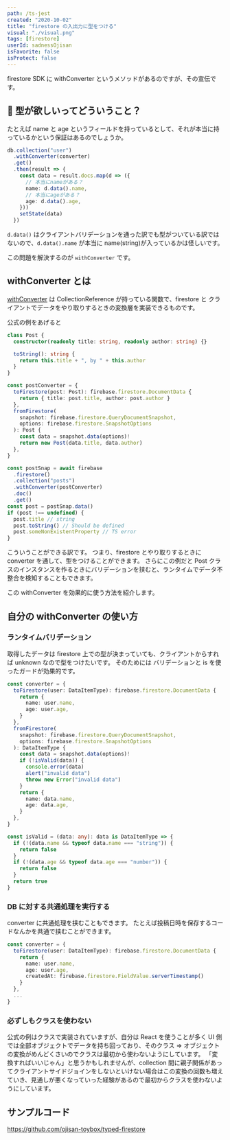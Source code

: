 ```yaml
---
path: /ts-jest
created: "2020-10-02"
title: "firestore の入出力に型をつける"
visual: "./visual.png"
tags: [firestore]
userId: sadnessOjisan
isFavorite: false
isProtect: false
---
```


firestore SDK に withConverter というメソッドがあるのですが、その宣伝です。

##  型が欲しいってどういうこと？

たとえば name と age というフィールドを持っているとして、それが本当に持っているかという保証はあるのでしょうか。

```ts
db.collection("user")
  .withConverter(converter)
  .get()
  .then(result => {
    const data = result.docs.map(d => ({
      // 本当にnameがある？
      name: d.data().name,
      // 本当にageがある？
      age: d.data().age,
    }))
    setState(data)
  })
```

`d.data()` はクライアントバリデーションを通った訳でも型がついている訳ではないので、`d.data().name` が本当に name(string)が入っているかは怪しいです。

この問題を解決するのが `withConverter` です。

## withConverter とは

[withConverter](https://firebase.google.com/docs/reference/js/firebase.firestore.FirestoreDataConverter?hl=ja) は CollectionReference が持っている関数で、firestore と クライアントでデータをやり取りするときの変換層を実装できるものです。

公式の例をあげると

```ts
class Post {
  constructor(readonly title: string, readonly author: string) {}

  toString(): string {
    return this.title + ", by " + this.author
  }
}

const postConverter = {
  toFirestore(post: Post): firebase.firestore.DocumentData {
    return { title: post.title, author: post.author }
  },
  fromFirestore(
    snapshot: firebase.firestore.QueryDocumentSnapshot,
    options: firebase.firestore.SnapshotOptions
  ): Post {
    const data = snapshot.data(options)!
    return new Post(data.title, data.author)
  },
}

const postSnap = await firebase
  .firestore()
  .collection("posts")
  .withConverter(postConverter)
  .doc()
  .get()
const post = postSnap.data()
if (post !== undefined) {
  post.title // string
  post.toString() // Should be defined
  post.someNonExistentProperty // TS error
}
```

こういうことができる訳です。
つまり、firestore とやり取りするときに converter を通して、型をつけることができます。
さらにこの例だと Post クラスのインスタンスを作るときにバリデーションを挟むと、ランタイムでデータ不整合を検知することもできます。

この withConverter を効果的に使う方法を紹介します。

## 自分の withConverter の使い方

### ランタイムバリデーション

取得したデータは firestore 上での型が決まっていても、クライアントからすれば unknown なので型をつけたいです。
そのためには バリデーションと is を使ったガードが効果的です。

```ts
const converter = {
  toFirestore(user: DataItemType): firebase.firestore.DocumentData {
    return {
      name: user.name,
      age: user.age,
    }
  },
  fromFirestore(
    snapshot: firebase.firestore.QueryDocumentSnapshot,
    options: firebase.firestore.SnapshotOptions
  ): DataItemType {
    const data = snapshot.data(options)!
    if (!isValid(data)) {
      console.error(data)
      alert("invalid data")
      throw new Error("invalid data")
    }
    return {
      name: data.name,
      age: data.age,
    }
  },
}

const isValid = (data: any): data is DataItemType => {
  if (!(data.name && typeof data.name === "string")) {
    return false
  }
  if (!(data.age && typeof data.age === "number")) {
    return false
  }
  return true
}
```

### DB に対する共通処理を実行する

converter に共通処理を挟むこともできます。
たとえば投稿日時を保存するコードなんかを共通で挟むことができます。

```ts
const converter = {
  toFirestore(user: DataItemType): firebase.firestore.DocumentData {
    return {
      name: user.name,
      age: user.age,
      createdAt: firebase.firestore.FieldValue.serverTimestamp()
    }
  },
  ...
}
```

### 必ずしもクラスを使わない

公式の例はクラスで実装されていますが、自分は React を使うことが多く UI 側では全部オブジェクトでデータを持ち回っており、そのクラス => オブジェクトの変換がめんどくさいのでクラスは最初から使わないようにしています。
「変換すればいいじゃん」と思うかもしれませんが、collection 間に親子関係があってクライアントサイドジョインをしないといけない場合はこの変換の回数も増えていき、見通しが悪くなっていった経験があるので最初からクラスを使わないようにしています。

## サンプルコード

https://github.com/ojisan-toybox/typed-firestore

